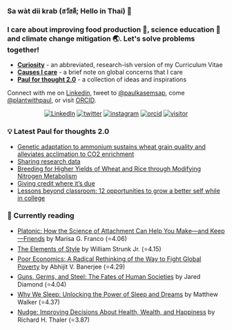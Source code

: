 ### Sa wàt dii krab (สวัสดี; Hello in Thai) 👋

###  I care about improving food production :ear_of_rice:, science education :microscope: and climate change mitigation :earth_asia:. Let's solve problems together! 

* **[Curiosity](https://paulkasemsap.github.io/curiosity/)** - an abbreviated, research-ish version of my Curriculum Vitae
* **[Causes I care](https://paulkasemsap.github.io/causes/)** - a brief note on global concerns that I care
* **[Paul for thought 2.0](https://paulkasemsap.github.io/paulforthought/)** - a collection of ideas and inspirations

Connect with me on [Linkedin](https://www.linkedin.com/in/pkasemsap), tweet to [@paulkasemsap](https://twitter.com/paulkasemsap), come [@plantwithpaul](https://www.instagram.com/plantwithpaul/?hl=en), or visit [ORCID](https://orcid.org/0000-0002-9322-8682).

<p align="center">
<a href="https://www.linkedin.com/in/pkasemsap/"><img src="https://img.shields.io/badge/pkasemsap-blue?style=flat&logo=Linkedin&logoColor=white&link=https://www.linkedin.com/in/paulkasemsap/" alt="LinkedIn"></a>
<a href="https://twitter.com/paulkasemsap"><img src="https://img.shields.io/badge/-@paulkasemsap-1ca0f1?style=flat&labelColor=1ca0f1&logo=twitter&logoColor=white&link=https://twitter.com/paulkasemsap)" alt="twitter"></a>
<a href="https://www.instagram.com/plantwithpaul/?hl=en"><img src="https://img.shields.io/badge/plantwithpaul-E4405F?style=flat&labelColor=E4405F&logo=instagram&logoColor=white"alt="instagram"></a>
<a href="https://orcid.org/0000-0002-9322-8682"><img src="https://img.shields.io/badge/ORCID-0000--0002--9322--8682-green?style=flat"alt="orcid"></a>
<a href="https://github.com/paulkasemsap"><img src="https://visitor-badge.glitch.me/badge?page_id=paulkasemsap.visitor-badge" alt="visitor"></a>
</p>

### :bulb: Latest Paul for thoughts 2.0
<!-- BLOG-POST-LIST:START -->
- [Genetic adaptation to ammonium sustains wheat grain quality and alleviates acclimation to CO2 enrichment](https://paulkasemsap.github.io/news/2023/11/23/biorxiv-wheat-NxCO2.html)
- [Sharing research data](https://paulkasemsap.github.io/thoughts/2023/01/25/sharing-research-data.html)
- [Breeding for Higher Yields of Wheat and Rice through Modifying Nitrogen Metabolism](https://paulkasemsap.github.io/news/2022/12/23/plants12010085.html)
- [Giving credit where it’s due](https://paulkasemsap.github.io/thoughts/2022/11/18/giving-credit-where-it's-due.html)
- [Lessons beyond classroom: 12 opportunities to grow a better self while in college](https://paulkasemsap.github.io/thoughts/inspirations/2022/08/10/lessons-beyond-classroom.html)
<!-- BLOG-POST-LIST:END -->

### :open_book: Currently reading
<!-- GOODREADS-LIST:START -->
- [Platonic: How the Science of Attachment Can Help You Make—and Keep—Friends](https://www.goodreads.com/review/show/6008086572?utm_medium=api&utm_source=rss) by Marisa G. Franco (⭐️4.06)
- [The Elements of Style](https://www.goodreads.com/review/show/5929022630?utm_medium=api&utm_source=rss) by William Strunk Jr. (⭐️4.15)
- [Poor Economics: A Radical Rethinking of the Way to Fight Global Poverty](https://www.goodreads.com/review/show/5929021092?utm_medium=api&utm_source=rss) by Abhijit V. Banerjee (⭐️4.29)
- [Guns, Germs, and Steel: The Fates of Human Societies](https://www.goodreads.com/review/show/4898290103?utm_medium=api&utm_source=rss) by Jared Diamond (⭐️4.04)
- [Why We Sleep: Unlocking the Power of Sleep and Dreams](https://www.goodreads.com/review/show/4898285856?utm_medium=api&utm_source=rss) by Matthew Walker (⭐️4.37)
- [Nudge: Improving Decisions About Health, Wealth, and Happiness](https://www.goodreads.com/review/show/4898285338?utm_medium=api&utm_source=rss) by Richard H. Thaler (⭐️3.87)
<!-- GOODREADS-LIST:END -->

<!--
**paulkasemsap/paulkasemsap** is a ✨ _special_ ✨ repository because its `README.md` (this file) appears on your GitHub profile.

Here are some ideas to get you started:

- 🔭 I’m currently working on ...
- 🌱 I’m currently learning ...
- 👯 I’m looking to collaborate on ...
- 🤔 I’m looking for help with ...
- 💬 Ask me about ...
- 📫 How to reach me: ...
- 😄 Pronouns: ...
- ⚡ Fun fact: ...
-->
